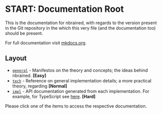 # START: Documentation Root

This is the documentation for nbrained, with regards to the version
present in the Git repository in the which this very file (and the
documentation too) should be present.

For full documentation visit [mkdocs.org](https://www.mkdocs.org).

## Layout

* [`general`](general/index.md) - Manifestos on the theory and concepts; the ideas behind nbrained. **\[Easy\]**
* [`tech`](tech/index.md) - Reference on general implementation details; a more practical theory, regarding  **\[Normal\]**
* [`impl`](impl/index.md) - API documentation generated from each implementation. For example, for TypeScript see [here](impl/typescript/index.md). **\[Hard\]**

Please click one of the items to access the respective documentation.

